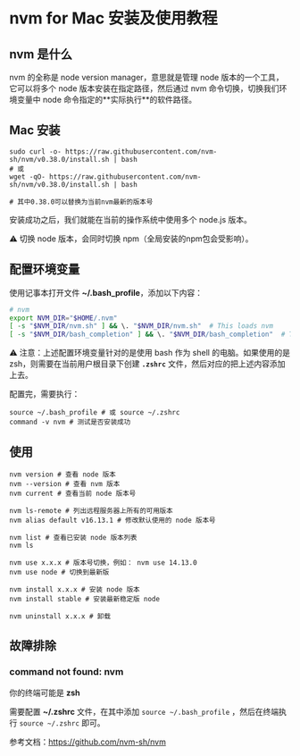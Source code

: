 # nvm for Mac 安装及使用教程

## nvm 是什么

nvm 的全称是 node version manager，意思就是管理 node 版本的⼀个⼯具，它可以将多个 node 版本安装在指定路径，然后通过 nvm 命令切换，切换我们环境变量中 node 命令指定的**实际执⾏**的软件路径。

## Mac 安装

```shell
sudo curl -o- https://raw.githubusercontent.com/nvm-sh/nvm/v0.38.0/install.sh | bash
# 或
wget -qO- https://raw.githubusercontent.com/nvm-sh/nvm/v0.38.0/install.sh | bash

# 其中0.38.0可以替换为当前nvm最新的版本号
```

安装成功之后，我们就能在当前的操作系统中使⽤多个 node.js 版本。

⚠️ 切换 node 版本，会同时切换 npm（全局安装的npm包会受影响）。

## 配置环境变量

使用记事本打开文件 **~/.bash_profile**，添加以下内容：

```bash
# nvm
export NVM_DIR="$HOME/.nvm"
[ -s "$NVM_DIR/nvm.sh" ] && \. "$NVM_DIR/nvm.sh"  # This loads nvm
[ -s "$NVM_DIR/bash_completion" ] && \. "$NVM_DIR/bash_completion"  # This loads nvm bash_completion
```

⚠️ 注意：上述配置环境变量针对的是使用 bash 作为 shell 的电脑。如果使用的是 zsh，则需要在当前用户根目录下创建 **`.zshrc`** 文件，然后对应的把上述内容添加上去。

配置完，需要执行：

```shell
source ~/.bash_profile # 或 source ~/.zshrc
command -v nvm # 测试是否安装成功
```

## 使用

```shell
nvm version # 查看 node 版本
nvm --version # 查看 nvm 版本
nvm current # 查看当前 node 版本号

nvm ls-remote # 列出远程服务器上所有的可用版本
nvm alias default v16.13.1 # 修改默认使用的 node 版本号

nvm list # 查看已安装 node 版本列表
nvm ls

nvm use x.x.x # 版本号切换，例如： nvm use 14.13.0
nvm use node # 切换到最新版

nvm install x.x.x # 安装 node 版本
nvm install stable # 安装最新稳定版 node

nvm uninstall x.x.x # 卸载
```

## 故障排除

### command not found: nvm

你的终端可能是 **zsh**

需要配置 **~/.zshrc** 文件，在其中添加 `source ~/.bash_profile` ，然后在终端执行 `source ~/.zshrc` 即可。

参考文档：<https://github.com/nvm-sh/nvm>
